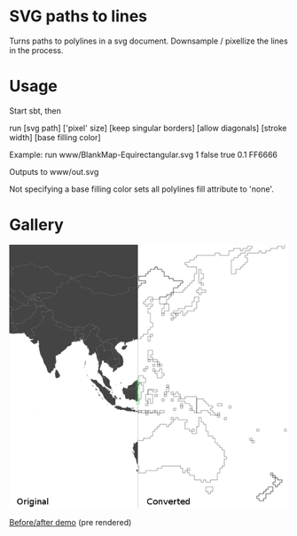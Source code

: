 SVG paths to lines
==================

Turns paths to polylines in a svg document. Downsample / pixellize the lines in the process.

Usage
=====

Start sbt, then

run [svg path] ['pixel' size] [keep singular borders] [allow diagonals] [stroke width] [base filling color]

Example: run www/BlankMap-Equirectangular.svg 1 false true 0.1 FF6666

Outputs to www/out.svg

Not specifying a base filling color sets all polylines fill attribute to 'none'.

Gallery
=======

![Sample](sample.png "Sample")

[Before/after demo](http://www.jollycyb.org/svg/) (pre rendered)
